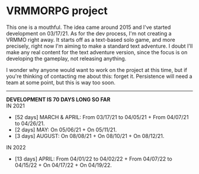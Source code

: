 # VRMMORPG project

This one is a mouthful. The idea came around 2015 and I've started development on 03/17/21. As for the dev process, I'm not creating a VRMMO right away. It starts off as a text-based solo game, and more precisely, right now I'm aiming to make a standard text adventure. I doubt I'll make any real content for the text adventure version, since the focus is on developing the gameplay, not releasing anything.

I wonder why anyone would want to work on the project at this time, but if you're thinking of contacting me about this: forget it. Persistence will need a team at some point, but this is way too soon.

---

**DEVELOPMENT IS 70 DAYS LONG SO FAR**  
IN 2021
- [52 days] MARCH & APRIL: From 03/17/21 to 04/05/21 + From 04/07/21 to 04/26/21.
- [2 days] MAY: On 05/06/21 + On 05/11/21.
- [3 days] AUGUST: On 08/08/21 + On 08/10/21 + On 08/12/21.

IN 2022
- [13 days] APRIL: From 04/01/22 to 04/02/22 + From 04/07/22 to 04/15/22 + On 04/17/22 + On 04/19/22.

